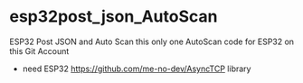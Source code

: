 # esp32post_json_AutoScan
ESP32 Post JSON and Auto Scan this only one AutoScan code for ESP32 on this Git Account

* need ESP32 https://github.com/me-no-dev/AsyncTCP library
